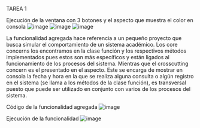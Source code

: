 TAREA 1

Ejecución de la ventana con 3 botones y el aspecto que muestra el color en consola
![image](https://user-images.githubusercontent.com/107290198/198169034-ccb5dce3-3b76-4c83-a30f-7202a02c4627.png)
![image](https://user-images.githubusercontent.com/107290198/198169128-04e18ec4-7225-4ea3-bb6b-ea28cb8dd471.png)
![image](https://user-images.githubusercontent.com/107290198/198169172-234f56d8-991a-415f-a439-f0dbb3c2cd45.png)

La funcionalidad agregada hace referencia a un pequeño proyecto que busca simular el comportamiento de un sistema académico. Los core concerns los encontramos en la clase función y los respectivos métodos implementados pues estos son más específicos y están ligados al funcionamiento de los procesos del sistema. Mientras que el crosscutting concern es el presentado en el aspecto. Este se encarga de mostrar en consola la fecha y hora en la que se realiza alguna consulta o algún registro en el sistema (se llama a los métodos de la clase función), es transversal puesto que puede ser utilizado en conjunto con varios de los procesos del sistema.

Código de la funcionalidad agregada
![image](https://user-images.githubusercontent.com/107290198/198169616-114be0ee-42ba-44fc-abf7-5d2f2b4cccca.png)

Ejecución de la funcionalidad
![image](https://user-images.githubusercontent.com/107290198/198169706-c8c37a60-b327-4072-8eef-bf114ab78afb.png)
